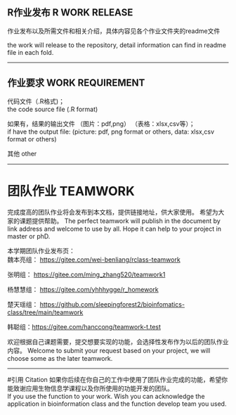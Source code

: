 
## R作业发布  R WORK RELEASE


作业发布以及所需文件和相关介绍，具体内容见各个作业文件夹的readme文件

the work will release to the repository, detail information can find in readme file in each fold.

--------------

## 作业要求 WORK REQUIREMENT 

代码文件（.R格式)；    
the code source file (.R format)

如果有，结果的输出文件
（图片：pdf,png）
（表格：xlsx,csv等）；     
if have the output file: (picture: pdf, png format or others, data: xlsx,csv format or others)

其他  other

---------------
# 团队作业 TEAMWORK
完成度高的团队作业将会发布到本文档，提供链接地址，供大家使用。
希望为大家的课题提供帮助。
The perfect teamwork will publish in the document by link address and welcome to use by all.
Hope it can help to your project in master or phD.

本学期团队作业发布页：  
魏本亮组：
https://gitee.com/wei-benliang/rclass-teamwork

张明组：
https://gitee.com/ming_zhang520/teamwork1

杨慧慧组：
https://gitee.com/yhhhygge/r_homework

楚天瑶组：
https://github.com/sleepingforest2/bioinfomatics-class/tree/main/teamwork

韩聪组：https://gitee.com/hanccong/teamwork-t.test

欢迎根据自己课题需要，提交想要实现的功能，会选择性发布作为以后的团队作业内容。
Welcome to submit your request based on your project, we will choose some as the later teamwork.

--------------
#引用 Citation
如果你后续在你自己的工作中使用了团队作业完成的功能，希望你能致谢应用生物信息学课程以及你所使用的功能开发的团队。   
If you use the function to your work. Wish you can acknowledge the application in bioinformation class and the function develop team you used.